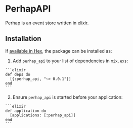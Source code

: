 # PerhapAPI

Perhap is an event store written in elixir.

## Installation

If [available in Hex](https://hex.pm/docs/publish), the package can be installed as:

  1. Add `perhap_api` to your list of dependencies in `mix.exs`:

    ```elixir
    def deps do
      [{:perhap_api, "~> 0.0.1"}]
    end
    ```

  2. Ensure `perhap_api` is started before your application:

    ```elixir
    def application do
      [applications: [:perhap_api]]
    end
    ```

